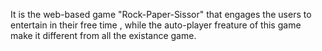 It is the web-based game "Rock-Paper-Sissor" that engages the users to entertain in their free time , while the auto-player freature of this game make it different from all the existance game. 
